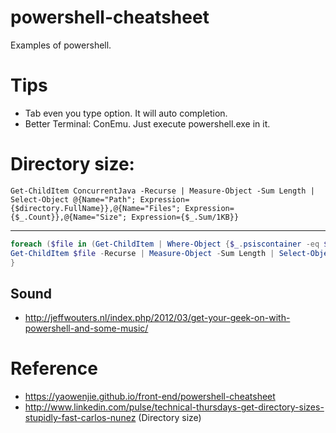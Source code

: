 # powershell-cheatsheet
Examples of powershell.

# Tips
* Tab even you type option. It will auto completion.
* Better Terminal: ConEmu. Just execute powershell.exe in it.

# Directory size:
```
Get-ChildItem ConcurrentJava -Recurse | Measure-Object -Sum Length | Select-Object @{Name="Path"; Expression={$directory.FullName}},@{Name="Files"; Expression={$_.Count}},@{Name="Size"; Expression={$_.Sum/1KB}}
```
-------

```ps1
foreach ($file in (Get-ChildItem | Where-Object {$_.psiscontainer -eq $true})) { 
Get-ChildItem $file -Recurse | Measure-Object -Sum Length | Select-Object @{Name="Path"; Expression={$directory.FullName}},@{Name="Files"; Expression={$_.Count}},@{Name="Size"; Expression={$_.Sum/1MB}}
}
```


## Sound

* http://jeffwouters.nl/index.php/2012/03/get-your-geek-on-with-powershell-and-some-music/ 

# Reference
* https://yaowenjie.github.io/front-end/powershell-cheatsheet
* http://www.linkedin.com/pulse/technical-thursdays-get-directory-sizes-stupidly-fast-carlos-nunez (Directory size)
